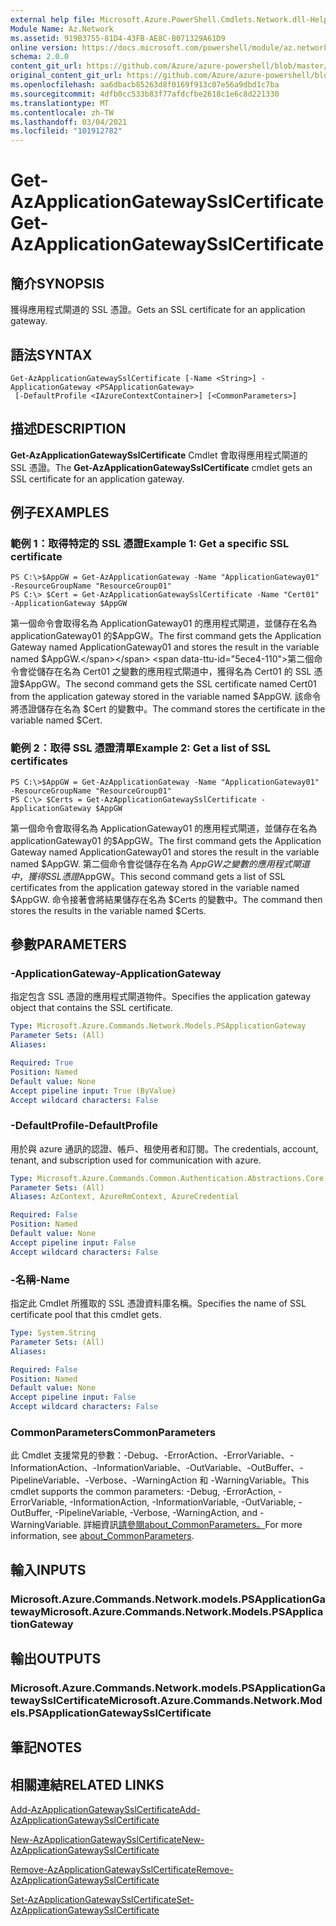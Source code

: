 ```yaml
---
external help file: Microsoft.Azure.PowerShell.Cmdlets.Network.dll-Help.xml
Module Name: Az.Network
ms.assetid: 919B3755-81D4-43FB-AE8C-B071329A61D9
online version: https://docs.microsoft.com/powershell/module/az.network/get-azapplicationgatewaysslcertificate
schema: 2.0.0
content_git_url: https://github.com/Azure/azure-powershell/blob/master/src/Network/Network/help/Get-AzApplicationGatewaySslCertificate.md
original_content_git_url: https://github.com/Azure/azure-powershell/blob/master/src/Network/Network/help/Get-AzApplicationGatewaySslCertificate.md
ms.openlocfilehash: aa6dbacb85263d8f0169f913c07e56a9dbd1c7ba
ms.sourcegitcommit: 4dfb0cc533b83f77afdcfbe2618c1e6c8d221330
ms.translationtype: MT
ms.contentlocale: zh-TW
ms.lasthandoff: 03/04/2021
ms.locfileid: "101912782"
---
```

# <span data-ttu-id="5ece4-101">Get-AzApplicationGatewaySslCertificate</span><span class="sxs-lookup"><span data-stu-id="5ece4-101">Get-AzApplicationGatewaySslCertificate</span></span>

## <span data-ttu-id="5ece4-102">簡介</span><span class="sxs-lookup"><span data-stu-id="5ece4-102">SYNOPSIS</span></span>
<span data-ttu-id="5ece4-103">獲得應用程式閘道的 SSL 憑證。</span><span class="sxs-lookup"><span data-stu-id="5ece4-103">Gets an SSL certificate for an application gateway.</span></span>

## <span data-ttu-id="5ece4-104">語法</span><span class="sxs-lookup"><span data-stu-id="5ece4-104">SYNTAX</span></span>

```
Get-AzApplicationGatewaySslCertificate [-Name <String>] -ApplicationGateway <PSApplicationGateway>
 [-DefaultProfile <IAzureContextContainer>] [<CommonParameters>]
```

## <span data-ttu-id="5ece4-105">描述</span><span class="sxs-lookup"><span data-stu-id="5ece4-105">DESCRIPTION</span></span>
<span data-ttu-id="5ece4-106">**Get-AzApplicationGatewaySslCertificate** Cmdlet 會取得應用程式閘道的 SSL 憑證。</span><span class="sxs-lookup"><span data-stu-id="5ece4-106">The **Get-AzApplicationGatewaySslCertificate** cmdlet gets an SSL certificate for an application gateway.</span></span>

## <span data-ttu-id="5ece4-107">例子</span><span class="sxs-lookup"><span data-stu-id="5ece4-107">EXAMPLES</span></span>

### <span data-ttu-id="5ece4-108">範例 1：取得特定的 SSL 憑證</span><span class="sxs-lookup"><span data-stu-id="5ece4-108">Example 1: Get a specific SSL certificate</span></span>
```
PS C:\>$AppGW = Get-AzApplicationGateway -Name "ApplicationGateway01" -ResourceGroupName "ResourceGroup01"
PS C:\> $Cert = Get-AzApplicationGatewaySslCertificate -Name "Cert01" -ApplicationGateway $AppGW
```

<span data-ttu-id="5ece4-109">第一個命令會取得名為 ApplicationGateway01 的應用程式閘道，並儲存在名為 applicationGateway01 的$AppGW。</span><span class="sxs-lookup"><span data-stu-id="5ece4-109">The first command gets the Application Gateway named ApplicationGateway01 and stores the result in the variable named $AppGW.</span></span>
<span data-ttu-id="5ece4-110">第二個命令會從儲存在名為 Cert01 之變數的應用程式閘道中，獲得名為 Cert01 的 SSL 憑證$AppGW。</span><span class="sxs-lookup"><span data-stu-id="5ece4-110">The second command gets the SSL certificate named Cert01 from the application gateway stored in the variable named $AppGW.</span></span>
<span data-ttu-id="5ece4-111">該命令將憑證儲存在名為 $Cert 的變數中。</span><span class="sxs-lookup"><span data-stu-id="5ece4-111">The command stores the certificate in the variable named $Cert.</span></span>

### <span data-ttu-id="5ece4-112">範例 2：取得 SSL 憑證清單</span><span class="sxs-lookup"><span data-stu-id="5ece4-112">Example 2: Get a list of SSL certificates</span></span>
```
PS C:\>$AppGW = Get-AzApplicationGateway -Name "ApplicationGateway01" -ResourceGroupName "ResourceGroup01"
PS C:\> $Certs = Get-AzApplicationGatewaySslCertificate -ApplicationGateway $AppGW
```

<span data-ttu-id="5ece4-113">第一個命令會取得名為 ApplicationGateway01 的應用程式閘道，並儲存在名為 applicationGateway01 的$AppGW。</span><span class="sxs-lookup"><span data-stu-id="5ece4-113">The first command gets the Application Gateway named ApplicationGateway01 and stores the result in the variable named $AppGW.</span></span>
<span data-ttu-id="5ece4-114">第二個命令會從儲存在名為 $AppGW 之變數的應用程式閘道中，獲得 SSL 憑證$AppGW。</span><span class="sxs-lookup"><span data-stu-id="5ece4-114">This second command gets a list of SSL certificates from the application gateway stored in the variable named $AppGW.</span></span>
<span data-ttu-id="5ece4-115">命令接著會將結果儲存在名為 $Certs 的變數中。</span><span class="sxs-lookup"><span data-stu-id="5ece4-115">The command then stores the results in the variable named $Certs.</span></span>

## <span data-ttu-id="5ece4-116">參數</span><span class="sxs-lookup"><span data-stu-id="5ece4-116">PARAMETERS</span></span>

### <span data-ttu-id="5ece4-117">-ApplicationGateway</span><span class="sxs-lookup"><span data-stu-id="5ece4-117">-ApplicationGateway</span></span>
<span data-ttu-id="5ece4-118">指定包含 SSL 憑證的應用程式閘道物件。</span><span class="sxs-lookup"><span data-stu-id="5ece4-118">Specifies the application gateway object that contains the SSL certificate.</span></span>

```yaml
Type: Microsoft.Azure.Commands.Network.Models.PSApplicationGateway
Parameter Sets: (All)
Aliases:

Required: True
Position: Named
Default value: None
Accept pipeline input: True (ByValue)
Accept wildcard characters: False
```

### <span data-ttu-id="5ece4-119">-DefaultProfile</span><span class="sxs-lookup"><span data-stu-id="5ece4-119">-DefaultProfile</span></span>
<span data-ttu-id="5ece4-120">用於與 azure 通訊的認證、帳戶、租使用者和訂閱。</span><span class="sxs-lookup"><span data-stu-id="5ece4-120">The credentials, account, tenant, and subscription used for communication with azure.</span></span>

```yaml
Type: Microsoft.Azure.Commands.Common.Authentication.Abstractions.Core.IAzureContextContainer
Parameter Sets: (All)
Aliases: AzContext, AzureRmContext, AzureCredential

Required: False
Position: Named
Default value: None
Accept pipeline input: False
Accept wildcard characters: False
```

### <span data-ttu-id="5ece4-121">-名稱</span><span class="sxs-lookup"><span data-stu-id="5ece4-121">-Name</span></span>
<span data-ttu-id="5ece4-122">指定此 Cmdlet 所獲取的 SSL 憑證資料庫名稱。</span><span class="sxs-lookup"><span data-stu-id="5ece4-122">Specifies the name of SSL certificate pool that this cmdlet gets.</span></span>

```yaml
Type: System.String
Parameter Sets: (All)
Aliases:

Required: False
Position: Named
Default value: None
Accept pipeline input: False
Accept wildcard characters: False
```

### <span data-ttu-id="5ece4-123">CommonParameters</span><span class="sxs-lookup"><span data-stu-id="5ece4-123">CommonParameters</span></span>
<span data-ttu-id="5ece4-124">此 Cmdlet 支援常見的參數：-Debug、-ErrorAction、-ErrorVariable、-InformationAction、-InformationVariable、-OutVariable、-OutBuffer、-PipelineVariable、-Verbose、-WarningAction 和 -WarningVariable。</span><span class="sxs-lookup"><span data-stu-id="5ece4-124">This cmdlet supports the common parameters: -Debug, -ErrorAction, -ErrorVariable, -InformationAction, -InformationVariable, -OutVariable, -OutBuffer, -PipelineVariable, -Verbose, -WarningAction, and -WarningVariable.</span></span> <span data-ttu-id="5ece4-125">詳細資訊[請參閱about_CommonParameters。](http://go.microsoft.com/fwlink/?LinkID=113216)</span><span class="sxs-lookup"><span data-stu-id="5ece4-125">For more information, see [about_CommonParameters](http://go.microsoft.com/fwlink/?LinkID=113216).</span></span>

## <span data-ttu-id="5ece4-126">輸入</span><span class="sxs-lookup"><span data-stu-id="5ece4-126">INPUTS</span></span>

### <span data-ttu-id="5ece4-127">Microsoft.Azure.Commands.Network.models.PSApplicationGateway</span><span class="sxs-lookup"><span data-stu-id="5ece4-127">Microsoft.Azure.Commands.Network.Models.PSApplicationGateway</span></span>

## <span data-ttu-id="5ece4-128">輸出</span><span class="sxs-lookup"><span data-stu-id="5ece4-128">OUTPUTS</span></span>

### <span data-ttu-id="5ece4-129">Microsoft.Azure.Commands.Network.models.PSApplicationGatewaySslCertificate</span><span class="sxs-lookup"><span data-stu-id="5ece4-129">Microsoft.Azure.Commands.Network.Models.PSApplicationGatewaySslCertificate</span></span>

## <span data-ttu-id="5ece4-130">筆記</span><span class="sxs-lookup"><span data-stu-id="5ece4-130">NOTES</span></span>

## <span data-ttu-id="5ece4-131">相關連結</span><span class="sxs-lookup"><span data-stu-id="5ece4-131">RELATED LINKS</span></span>

[<span data-ttu-id="5ece4-132">Add-AzApplicationGatewaySslCertificate</span><span class="sxs-lookup"><span data-stu-id="5ece4-132">Add-AzApplicationGatewaySslCertificate</span></span>](./Add-AzApplicationGatewaySslCertificate.md)

[<span data-ttu-id="5ece4-133">New-AzApplicationGatewaySslCertificate</span><span class="sxs-lookup"><span data-stu-id="5ece4-133">New-AzApplicationGatewaySslCertificate</span></span>](./New-AzApplicationGatewaySslCertificate.md)

[<span data-ttu-id="5ece4-134">Remove-AzApplicationGatewaySslCertificate</span><span class="sxs-lookup"><span data-stu-id="5ece4-134">Remove-AzApplicationGatewaySslCertificate</span></span>](./Remove-AzApplicationGatewaySslCertificate.md)

[<span data-ttu-id="5ece4-135">Set-AzApplicationGatewaySslCertificate</span><span class="sxs-lookup"><span data-stu-id="5ece4-135">Set-AzApplicationGatewaySslCertificate</span></span>](./Set-AzApplicationGatewaySslCertificate.md)


